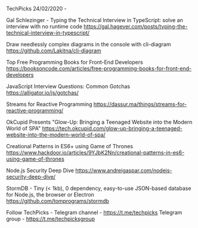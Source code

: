 TechPicks 24/02/2020 -

Gal Schlezinger - Typing the Technical Interview in TypeScript: solve an interview with no runtime code
https://gal.hagever.com/posts/typing-the-technical-interview-in-typescript/

Draw needlessly complex diagrams in the console with cli-diagram
https://github.com/Lakitna/cli-diagram

Top Free Programming Books for Front-End Developers
https://booksoncode.com/articles/free-programming-books-for-front-end-developers

JavaScript Interview Questions: Common Gotchas
https://alligator.io/js/gotchas/

Streams for Reactive Programming
https://dassur.ma/things/streams-for-reactive-programming/

OkCupid Presents "Glow-Up: Bringing a Teenaged Website into the Modern World of SPA"
https://tech.okcupid.com/glow-up-bringing-a-teenaged-website-into-the-modern-world-of-spa/

Creational Patterns in ES6+ using Game of Thrones
https://www.hackdoor.io/articles/9YJbK2Nn/creational-patterns-in-es6-using-game-of-thrones

Node.js Security Deep Dive
https://www.andreigaspar.com/nodejs-security-deep-dive/

StormDB - Tiny (< 1kb), 0 dependency, easy-to-use JSON-based database for Node.js, the browser or Electron
https://github.com/tomprograms/stormdb

Follow TechPicks -
Telegram channel - https://t.me/techpicks
Telegram group - https://t.me/techpicksgroup